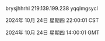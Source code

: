 brysjhhrhl 219.139.199.238 yqqlmgsycl

2024年 10月 24日 星期四 22:00:01 CST

2024年 10月 24日 星期四 14:00:01 GMT
